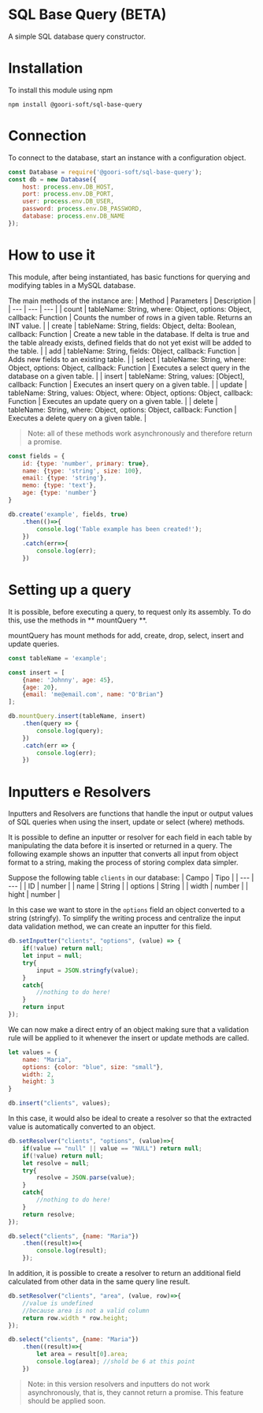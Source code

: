 # SQL Base Query (BETA)
A simple SQL database query constructor.

# Installation
To install this module using npm
```
npm install @goori-soft/sql-base-query
```

# Connection
To connect to the database, start an instance with a configuration object.
```javascript
const Database = require('@goori-soft/sql-base-query');
const db = new Database({
    host: process.env.DB_HOST,
    port: process.env.DB_PORT,
    user: process.env.DB_USER,
    password: process.env.DB_PASSWORD,
    database: process.env.DB_NAME
});
```
# How to use it
This module, after being instantiated, has basic functions for querying and modifying tables in a MySQL database.

The main methods of the instance are:
| Method | Parameters | Description |
| --- | --- | --- |
| count | tableName: String, where: Object, options: Object, callback: Function | Counts the number of rows in a given table. Returns an INT value. |
| create | tableName: String, fields: Object, delta: Boolean, callback: Function | Create a new table in the database. If delta is true and the table already exists, defined fields that do not yet exist will be added to the table. |
| add | tableName: String, fields: Object, callback: Function | Adds new fields to an existing table. |
| select | tableName: String, where: Object, options: Object, callback: Function | Executes a select query in the database on a given table. |
| insert | tableName: String, values: [Object], callback: Function | Executes an insert query on a given table. |
| update | tableName: String, values: Object, where: Object, options: Object, callback: Function | Executes an update query on a given table. |
| delete | tableName: String, where: Object, options: Object, callback: Function | Executes a delete query on a given table. |
> Note: all of these methods work asynchronously and therefore return a promise.

```javascript
const fields = {
    id: {type: 'number', primary: true},
    name: {type: 'string', size: 100},
    email: {type: 'string'},
    memo: {type: 'text'},
    age: {type: 'number'}
}

db.create('example', fields, true)
    .then(()=>{
        console.log('Table example has been created!');
    })
    .catch(err=>{
        console.log(err);
    })
```

# Setting up a query
It is possible, before executing a query, to request only its assembly. To do this, use the methods in ** mountQuery **.

mountQuery has mount methods for add, create, drop, select, insert and update queries.
```javascript
const tableName = 'example';

const insert = [
    {name: 'Johnny', age: 45},
    {age: 20},
    {email: 'me@email.com', name: "O'Brian"}
];

db.mountQuery.insert(tableName, insert)
    .then(query => {
        console.log(query);
    })
    .catch(err => {
        console.log(err);
    })
```

# Inputters e Resolvers
Inputters and Resolvers are functions that handle the input or output values ​​of SQL queries when using the insert, update or select (where) methods.

It is possible to define an inputter or resolver for each field in each table by manipulating the data before it is inserted or returned in a query. The following example shows an inputter that converts all input from object format to a string, making the process of storing complex data simpler.

Suppose the following table `clients` in our database:
| Campo | Tipo |
| --- | --- |
| ID | number |
| name | String |
| options | String |
| width | number |
| hight | number |

In this case we want to store in the `options` field an object converted to a string (stringfy). To simplify the writing process and centralize the input data validation method, we can create an inputter for this field.

```javascript
db.setInputter("clients", "options", (value) => {
    if(!value) return null;
    let input = null;
    try{
        input = JSON.stringfy(value);
    }
    catch{
        //nothing to do here!
    }
    return input
});
```
We can now make a direct entry of an object making sure that a validation rule will be applied to it whenever the insert or update methods are called.

```javascript
let values = {
    name: "Maria",
    options: {color: "blue", size: "small"},
    width: 2,
    height: 3
}

db.insert("clients", values);
```
In this case, it would also be ideal to create a resolver so that the extracted value is automatically converted to an object.
```javascript
db.setResolver("clients", "options", (value)=>{
    if(value == "null" || value == "NULL") return null;
    if(!value) return null;
    let resolve = null;
    try{
        resolve = JSON.parse(value);
    }
    catch{
        //nothing to do here!
    }
    return resolve;
});

db.select("clients", {name: "Maria"})
    .then((result)=>{
        console.log(result);
    });
```
In addition, it is possible to create a resolver to return an additional field calculated from other data in the same query line result.
```javascript
db.setResolver("clients", "area", (value, row)=>{
    //value is undefined
    //because area is not a valid column
    return row.width * row.height;
});

db.select("clients", {name: "Maria"})
    .then((result)=>{
        let area = result[0].area;
        console.log(area); //shold be 6 at this point
    })
```
> Note: in this version resolvers and inputters do not work asynchronously, that is, they cannot return a promise. This feature should be applied soon.